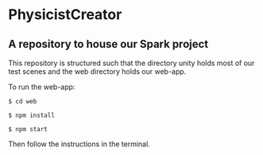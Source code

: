 PhysicistCreator
===================

A repository to house our Spark project
-------------------------------------

This repository is structured such that the directory unity holds most of our test scenes and the web directory holds our web-app.

To run the web-app:

`$ cd web`

`$ npm install`

`$ npm start`

Then follow the instructions in the terminal.